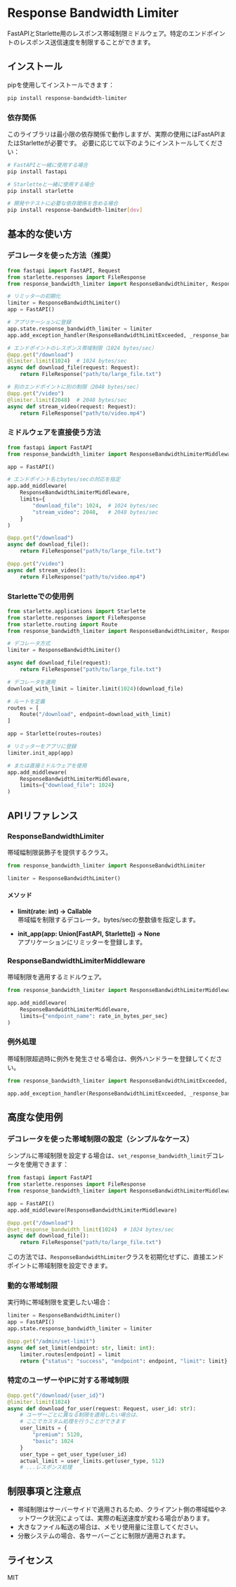 # Response Bandwidth Limiter

FastAPIとStarlette用のレスポンス帯域制限ミドルウェア。特定のエンドポイントのレスポンス送信速度を制限することができます。

## インストール

pipを使用してインストールできます：

```bash
pip install response-bandwidth-limiter
```

### 依存関係

このライブラリは最小限の依存関係で動作しますが、実際の使用にはFastAPIまたはStarletteが必要です。
必要に応じて以下のようにインストールしてください：

```bash
# FastAPIと一緒に使用する場合
pip install fastapi

# Starletteと一緒に使用する場合
pip install starlette

# 開発やテストに必要な依存関係を含める場合
pip install response-bandwidth-limiter[dev]
```

## 基本的な使い方

### デコレータを使った方法（推奨）

```python
from fastapi import FastAPI, Request
from starlette.responses import FileResponse
from response_bandwidth_limiter import ResponseBandwidthLimiter, ResponseBandwidthLimitExceeded, _response_bandwidth_limit_exceeded_handler

# リミッターの初期化
limiter = ResponseBandwidthLimiter()
app = FastAPI()

# アプリケーションに登録
app.state.response_bandwidth_limiter = limiter
app.add_exception_handler(ResponseBandwidthLimitExceeded, _response_bandwidth_limit_exceeded_handler)

# エンドポイントのレスポンス帯域制限（1024 bytes/sec）
@app.get("/download")
@limiter.limit(1024)  # 1024 bytes/sec
async def download_file(request: Request):
    return FileResponse("path/to/large_file.txt")

# 別のエンドポイントに別の制限（2048 bytes/sec）
@app.get("/video")
@limiter.limit(2048)  # 2048 bytes/sec
async def stream_video(request: Request):
    return FileResponse("path/to/video.mp4")
```

### ミドルウェアを直接使う方法

```python
from fastapi import FastAPI
from response_bandwidth_limiter import ResponseBandwidthLimiterMiddleware

app = FastAPI()

# エンドポイント名とbytes/secの対応を指定
app.add_middleware(
    ResponseBandwidthLimiterMiddleware, 
    limits={
        "download_file": 1024,  # 1024 bytes/sec
        "stream_video": 2048,   # 2048 bytes/sec
    }
)

@app.get("/download")
async def download_file():
    return FileResponse("path/to/large_file.txt")

@app.get("/video")
async def stream_video():
    return FileResponse("path/to/video.mp4")
```

### Starletteでの使用例

```python
from starlette.applications import Starlette
from starlette.responses import FileResponse
from starlette.routing import Route
from response_bandwidth_limiter import ResponseBandwidthLimiter, ResponseBandwidthLimiterMiddleware

# デコレータ方式
limiter = ResponseBandwidthLimiter()

async def download_file(request):
    return FileResponse("path/to/large_file.txt")

# デコレータを適用
download_with_limit = limiter.limit(1024)(download_file)

# ルートを定義
routes = [
    Route("/download", endpoint=download_with_limit)
]

app = Starlette(routes=routes)

# リミッターをアプリに登録
limiter.init_app(app)

# または直接ミドルウェアを使用
app.add_middleware(
    ResponseBandwidthLimiterMiddleware, 
    limits={"download_file": 1024}
)
```

## APIリファレンス

### ResponseBandwidthLimiter

帯域幅制限装飾子を提供するクラス。

```python
from response_bandwidth_limiter import ResponseBandwidthLimiter

limiter = ResponseBandwidthLimiter()
```

#### メソッド

- **limit(rate: int) -> Callable**  
  帯域幅を制限するデコレータ。bytes/secの整数値を指定します。

- **init_app(app: Union[FastAPI, Starlette]) -> None**  
  アプリケーションにリミッターを登録します。

### ResponseBandwidthLimiterMiddleware

帯域制限を適用するミドルウェア。

```python
from response_bandwidth_limiter import ResponseBandwidthLimiterMiddleware

app.add_middleware(
    ResponseBandwidthLimiterMiddleware, 
    limits={"endpoint_name": rate_in_bytes_per_sec}
)
```

### 例外処理

帯域制限超過時に例外を発生させる場合は、例外ハンドラーを登録してください。

```python
from response_bandwidth_limiter import ResponseBandwidthLimitExceeded, _response_bandwidth_limit_exceeded_handler

app.add_exception_handler(ResponseBandwidthLimitExceeded, _response_bandwidth_limit_exceeded_handler)
```

## 高度な使用例

### デコレータを使った帯域制限の設定（シンプルなケース）

シンプルに帯域制限を設定する場合は、`set_response_bandwidth_limit`デコレータを使用できます：

```python
from fastapi import FastAPI
from starlette.responses import FileResponse
from response_bandwidth_limiter import ResponseBandwidthLimiterMiddleware, set_response_bandwidth_limit

app = FastAPI()
app.add_middleware(ResponseBandwidthLimiterMiddleware)

@app.get("/download")
@set_response_bandwidth_limit(1024)  # 1024 bytes/sec
async def download_file():
    return FileResponse("path/to/large_file.txt")
```

この方法では、`ResponseBandwidthLimiter`クラスを初期化せずに、直接エンドポイントに帯域制限を設定できます。

### 動的な帯域制限

実行時に帯域制限を変更したい場合：

```python
limiter = ResponseBandwidthLimiter()
app = FastAPI()
app.state.response_bandwidth_limiter = limiter

@app.get("/admin/set-limit")
async def set_limit(endpoint: str, limit: int):
    limiter.routes[endpoint] = limit
    return {"status": "success", "endpoint": endpoint, "limit": limit}
```

### 特定のユーザーやIPに対する帯域制限

```python
@app.get("/download/{user_id}")
@limiter.limit(1024)
async def download_for_user(request: Request, user_id: str):
    # ユーザーごとに異なる制限を適用したい場合は、
    # ここでカスタム処理を行うことができます
    user_limits = {
        "premium": 5120,
        "basic": 1024
    }
    user_type = get_user_type(user_id)
    actual_limit = user_limits.get(user_type, 512)
    # ...レスポンス処理
```

## 制限事項と注意点

- 帯域制限はサーバーサイドで適用されるため、クライアント側の帯域幅やネットワーク状況によっては、実際の転送速度が変わる場合があります。
- 大きなファイル転送の場合は、メモリ使用量に注意してください。
- 分散システムの場合、各サーバーごとに制限が適用されます。

## ライセンス

MIT
